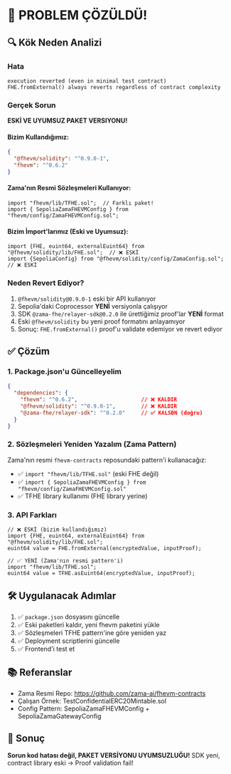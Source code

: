 # 🎯 PROBLEM ÇÖZÜLDÜ!

## 🔍 Kök Neden Analizi

### Hata
```
execution reverted (even in minimal test contract)
FHE.fromExternal() always reverts regardless of contract complexity
```

### Gerçek Sorun
**ESKİ VE UYUMSUZ PAKET VERSIYONU!**

#### Bizim Kullandığımız:
```json
{
  "@fhevm/solidity": "^0.9.0-1",
  "fhevm": "^0.6.2"
}
```

#### Zama'nın Resmi Sözleşmeleri Kullanıyor:
```solidity
import "fhevm/lib/TFHE.sol";  // Farklı paket!
import { SepoliaZamaFHEVMConfig } from "fhevm/config/ZamaFHEVMConfig.sol";
```

#### Bizim İmport'larımız (Eski ve Uyumsuz):
```solidity
import {FHE, euint64, externalEuint64} from "@fhevm/solidity/lib/FHE.sol";  // ❌ ESKİ
import {SepoliaConfig} from "@fhevm/solidity/config/ZamaConfig.sol";      // ❌ ESKİ
```

### Neden Revert Ediyor?
1. `@fhevm/solidity@0.9.0-1` eski bir API kullanıyor
2. Sepolia'daki Coprocessor **YENİ** versiyonla çalışıyor
3. SDK `@zama-fhe/relayer-sdk@0.2.0` ile ürettiğimiz proof'lar **YENİ** format
4. Eski `@fhevm/solidity` bu yeni proof formatını anlayamıyor
5. Sonuç: `FHE.fromExternal()` proof'u validate edemiyor ve revert ediyor

## ✅ Çözüm

### 1. Package.json'u Güncelleyelim
```json
{
  "dependencies": {
    "fhevm": "^0.6.2",                    // ❌ KALDIR
    "@fhevm/solidity": "^0.9.0-1",        // ❌ KALDIR
    "@zama-fhe/relayer-sdk": "^0.2.0"     // ✅ KALSĐN (doğru)
  }
}
```

### 2. Sözleşmeleri Yeniden Yazalım (Zama Pattern)
Zama'nın resmi `fhevm-contracts` reposundaki pattern'i kullanacağız:
- ✅ `import "fhevm/lib/TFHE.sol"` (eski FHE değil)
- ✅ `import { SepoliaZamaFHEVMConfig } from "fhevm/config/ZamaFHEVMConfig.sol"`
- ✅ TFHE library kullanımı (FHE library yerine)

### 3. API Farkları
```solidity
// ❌ ESKİ (bizim kullandığımız)
import {FHE, euint64, externalEuint64} from "@fhevm/solidity/lib/FHE.sol";
euint64 value = FHE.fromExternal(encryptedValue, inputProof);

// ✅ YENİ (Zama'nın resmi pattern'i)
import "fhevm/lib/TFHE.sol";
euint64 value = TFHE.asEuint64(encryptedValue, inputProof);
```

## 🛠️ Uygulanacak Adımlar

1. ✅ `package.json` dosyasını güncelle
2. ✅ Eski paketleri kaldır, yeni fhevm paketini yükle
3. ✅ Sözleşmeleri TFHE pattern'ine göre yeniden yaz
4. ✅ Deployment scriptlerini güncelle
5. ✅ Frontend'i test et

## 📚 Referanslar
- Zama Resmi Repo: https://github.com/zama-ai/fhevm-contracts
- Çalışan Örnek: TestConfidentialERC20Mintable.sol
- Config Pattern: SepoliaZamaFHEVMConfig + SepoliaZamaGatewayConfig

## 🎊 Sonuç
**Sorun kod hatası değil, PAKET VERSİYONU UYUMSUZLUĞU!**
SDK yeni, contract library eski → Proof validation fail!
